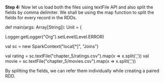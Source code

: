 
**Step 4:** Now let us load both the files using textFile API and also split the fields by comma delimiter. We shall be using the map function to split the fields for every record in the RDDs.

def main(args: Array[String]): Unit = {

  Logger.getLogger("Org").setLevel(Level.ERROR)

val sc = new SparkContext("local[*]", "Joins")

val rating = sc.textFile("chapter_5/ratings.csv").map(x => x.split(','))
val movie = sc.textFile("chapter_5/movies.csv").map(x => x.split(','))

By splitting the fields, we can refer them individually while creating a paired RDD.

 

